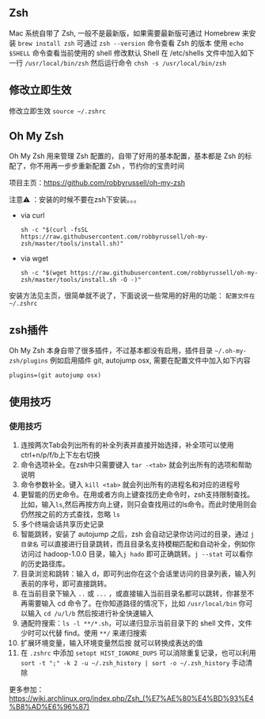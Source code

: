 ## Zsh
Mac 系统自带了 Zsh, 一般不是最新版，如果需要最新版可通过 Homebrew 来安装
`brew install zsh`
可通过 `zsh --version` 命令查看 Zsh 的版本
使用 `echo $SHELL` 命令查看当前使用的 shell
修改默认 Shell
在 /etc/shells 文件中加入如下一行
`/usr/local/bin/zsh`
然后运行命令
`chsh -s /usr/local/bin/zsh`

## 修改立即生效

修改立即生效 `source ~/.zshrc`

## Oh My Zsh

Oh My Zsh 用来管理 Zsh 配置的，自带了好用的基本配置，基本都是 Zsh 的标配了，你不用再一步步重新配置 Zsh ，节约你的宝贵时间

项目主页：https://github.com/robbyrussell/oh-my-zsh

注意⚠️ ：安装的时候不要在zsh下安装。。。

* via curl

    ```
    sh -c "$(curl -fsSL https://raw.githubusercontent.com/robbyrussell/oh-my-zsh/master/tools/install.sh)"
    ```
* via wget

    ```
    sh -c "$(wget https://raw.githubusercontent.com/robbyrussell/oh-my-zsh/master/tools/install.sh -O -)"
    ```

安装方法见主页，很简单就不说了，下面说说一些常用的好用的功能：
`配置文件在 ~/.zshrc`

## zsh插件


Oh My Zsh 本身自带了很多插件，不过基本都没有启用，插件目录 `~/.oh-my-zsh/plugins`
例如启用插件 git, autojump osx, 需要在配置文件中加入如下内容

`plugins=(git autojump osx)`

## 使用技巧

### 使用技巧

1. 连按两次Tab会列出所有的补全列表并直接开始选择，补全项可以使用 ctrl+n/p/f/b上下左右切换
2. 命令选项补全。在zsh中只需要键入 `tar -<tab>` 就会列出所有的选项和帮助说明
3. 命令参数补全。键入 `kill <tab>` 就会列出所有的进程名和对应的进程号
4. 更智能的历史命令。在用或者方向上键查找历史命令时，zsh支持限制查找。比如，输入`ls`,然后再按方向上键，则只会查找用过的ls命令。而此时使用则会仍然按之前的方式查找，忽略 `ls`
5. 多个终端会话共享历史记录
6. 智能跳转，安装了 autojump 之后，zsh 会自动记录你访问过的目录，通过 `j 目录名` 可以直接进行目录跳转，而且目录名支持模糊匹配和自动补全，例如你访问过 hadoop-1.0.0 目录，输入`j hado` 即可正确跳转。`j --stat` 可以看你的历史路径库。
7. 目录浏览和跳转：输入 d，即可列出你在这个会话里访问的目录列表，输入列表前的序号，即可直接跳转。
8. 在当前目录下输入 `..` 或 `...` ，或直接输入当前目录名都可以跳转，你甚至不再需要输入 cd 命令了。在你知道路径的情况下，比如 `/usr/local/bin` 你可以输入 `cd /u/l/b` 然后按进行补全快速输入
9. 通配符搜索：`ls -l **/*.sh`，可以递归显示当前目录下的 shell 文件，文件少时可以代替 find。使用 `**/` 来递归搜索
10. 扩展环境变量，输入环境变量然后按 就可以转换成表达的值
11. 在 `.zshrc` 中添加 `setopt HIST_IGNORE_DUPS` 可以消除重复记录，也可以利用 `sort -t ";" -k 2 -u ~/.zsh_history | sort -o ~/.zsh_history` 手动清除

更多参加：https://wiki.archlinux.org/index.php/Zsh_(%E7%AE%80%E4%BD%93%E4%B8%AD%E6%96%87)

